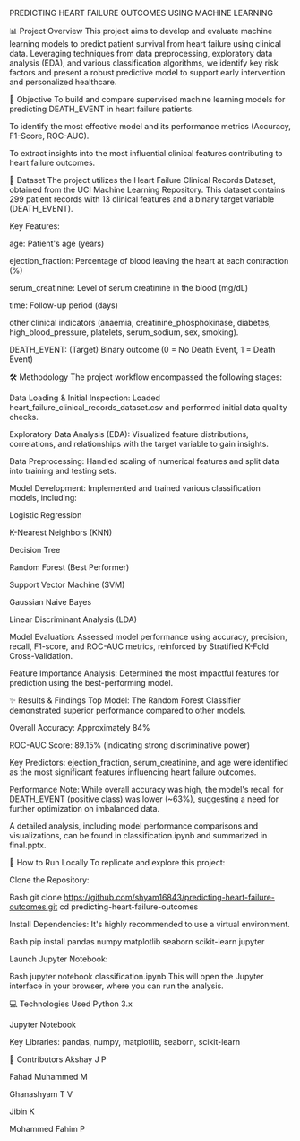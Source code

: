 PREDICTING HEART FAILURE OUTCOMES USING MACHINE LEARNING

📊 Project Overview
This project aims to develop and evaluate machine learning models to predict patient survival from heart failure using clinical data. Leveraging techniques from data preprocessing, exploratory data analysis (EDA), and various classification algorithms, we identify key risk factors and present a robust predictive model to support early intervention and personalized healthcare.

🎯 Objective
To build and compare supervised machine learning models for predicting DEATH_EVENT in heart failure patients.

To identify the most effective model and its performance metrics (Accuracy, F1-Score, ROC-AUC).

To extract insights into the most influential clinical features contributing to heart failure outcomes.

💾 Dataset
The project utilizes the Heart Failure Clinical Records Dataset, obtained from the UCI Machine Learning Repository.
This dataset contains 299 patient records with 13 clinical features and a binary target variable (DEATH_EVENT).

Key Features:

age: Patient's age (years)

ejection_fraction: Percentage of blood leaving the heart at each contraction (%)

serum_creatinine: Level of serum creatinine in the blood (mg/dL)

time: Follow-up period (days)

other clinical indicators (anaemia, creatinine_phosphokinase, diabetes, high_blood_pressure, platelets, serum_sodium, sex, smoking).

DEATH_EVENT: (Target) Binary outcome (0 = No Death Event, 1 = Death Event)

🛠️ Methodology
The project workflow encompassed the following stages:

Data Loading & Initial Inspection: Loaded heart_failure_clinical_records_dataset.csv and performed initial data quality checks.

Exploratory Data Analysis (EDA): Visualized feature distributions, correlations, and relationships with the target variable to gain insights.

Data Preprocessing: Handled scaling of numerical features and split data into training and testing sets.

Model Development: Implemented and trained various classification models, including:

Logistic Regression

K-Nearest Neighbors (KNN)

Decision Tree

Random Forest (Best Performer)

Support Vector Machine (SVM)

Gaussian Naive Bayes

Linear Discriminant Analysis (LDA)

Model Evaluation: Assessed model performance using accuracy, precision, recall, F1-score, and ROC-AUC metrics, reinforced by Stratified K-Fold Cross-Validation.

Feature Importance Analysis: Determined the most impactful features for prediction using the best-performing model.

✨ Results & Findings
Top Model: The Random Forest Classifier demonstrated superior performance compared to other models.

Overall Accuracy: Approximately 84%

ROC-AUC Score: 89.15% (indicating strong discriminative power)

Key Predictors: ejection_fraction, serum_creatinine, and age were identified as the most significant features influencing heart failure outcomes.

Performance Note: While overall accuracy was high, the model's recall for DEATH_EVENT (positive class) was lower (~63%), suggesting a need for further optimization on imbalanced data.

A detailed analysis, including model performance comparisons and visualizations, can be found in classification.ipynb and summarized in final.pptx.

🚀 How to Run Locally
To replicate and explore this project:

Clone the Repository:

Bash
git clone https://github.com/shyam16843/predicting-heart-failure-outcomes.git
cd predicting-heart-failure-outcomes


Install Dependencies:
It's highly recommended to use a virtual environment.

Bash
pip install pandas numpy matplotlib seaborn scikit-learn jupyter

Launch Jupyter Notebook:

Bash
jupyter notebook classification.ipynb
This will open the Jupyter interface in your browser, where you can run the analysis.

💻 Technologies Used
Python 3.x

Jupyter Notebook

Key Libraries: pandas, numpy, matplotlib, seaborn, scikit-learn

👥 Contributors
Akshay J P

Fahad Muhammed M

Ghanashyam T V

Jibin K

Mohammed Fahim P
